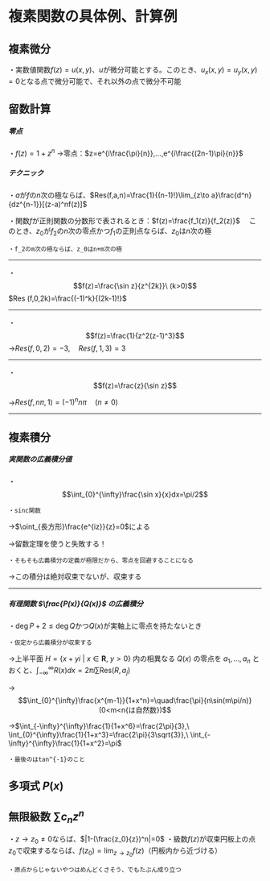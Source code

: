 # 複素関数の具体例、計算例



## 複素微分

・実数値関数$f(z)=u(x,y)$、$u$が微分可能とする。このとき、$u_x(x,y)=u_y(x,y)=0$となる点で微分可能で、それ以外の点で微分不可能

## 留数計算

##### 零点

・$f(z)=1+z^n$
→零点：$z=e^{i\frac{\pi}{n}},...,e^{i\frac{(2n-1)\pi}{n}}$

##### テクニック
・$a$が$f$の$n$次の極ならば、$Res(f,a,n)=\frac{1}{(n-1)!}\lim_{z\to a}\frac{d^n}{dz^{n-1}}[(z-a)^nf(z)]$

・関数$f$が正則関数の分数形で表されるとき：$f(z)=\frac{f_1(z)}{f_2(z)}$　
このとき、$z_0$が$f_2$の$n$次の零点かつ$f_1$の正則点ならば、$z_0$は$n$次の極

    ・f_2のm次の極ならば、z_0はn+m次の極

---

・$$f(z)=\frac{\sin z}{z^{2k}}\ (k>0)$$
$Res (f,0,2k)=\frac{(-1)^k}{(2k-1)!}$

---

・$$f(z)=\frac{1}{z^2(z-1)^3}$$
→$Res(f,0,2)=-3,\quad Res(f,1,3)=3$ 

---

・$$f(z)=\frac{z}{\sin z}$$

→$Res(f,n\pi,1)=(-1)^nn\pi\quad (n\neq0)$

---

## 複素積分

##### 実関数の広義積分値

・$$\int_{0}^{\infty}\frac{\sin x}{x}dx=\pi/2$$

    ・sinc関数

→$\oint_{長方形}\frac{e^{iz}}{z}=0$による

→留数定理を使うと失敗する！

    ・そもそも広義積分の定義が極限だから、零点を回避することになる

→この積分は絶対収束でないが、収束する

---

##### 有理関数 $\frac{P(x)}{Q(x)}$ の広義積分

・$\deg P+2\le\deg Q$かつ$Q(x)$が実軸上に零点を持たないとき

    ・仮定から広義積分が収束する

→上半平面 $H=\{x+yi\ |\ x\in\bm{R},\ y>0\}$ 内の相異なる $Q(x)$ の零点を $a_1,...,a_n$ とおくと、$\int_{-\infty}^{\infty}R(x)dx=2\pi i\sum\mathrm{Res}(R,a_j)$



→
$$\int_{0}^{\infty}\frac{x^{m-1}}{1+x^n}=\quad\frac{\pi}{n\sin(m\pi/n)}(0<m<n{は自然数})$$

    

→$\int_{-\infty}^{\infty}\frac{1}{1+x^6}=\frac{2\pi}{3},\ \int_{0}^{\infty}\frac{1}{1+x^3}=\frac{2\pi}{3\sqrt{3}},\ \int_{-\infty}^{\infty}\frac{1}{1+x^2}=\pi$ 

    ・最後のはtan^{-1}のこと

## 多項式 $P(x)$

## 無限級数 $\sum c_nz^n$

・$z\to z_0\neq0$ならば、$|1-(\frac{z_0}{z})^n|=0$
・級数$f(z)$が収束円板上の点$z_0$で収束するならば、$f(z_0)=\lim_{z\to z_0} f(z)$（円板内から近づける）

    ・原点からじゃないやつはめんどくさそう、でもたぶん成り立つ
